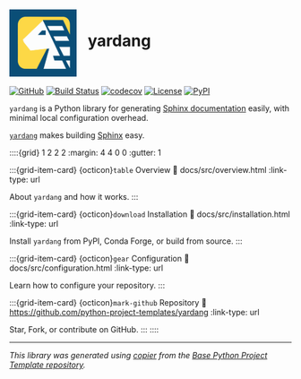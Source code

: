 

<div style="display: flex; flex-direction: row; margin-top:50px;">
  <a href="https://github.com/python-project-templates/yardang"><img src="https://github.com/python-project-templates/yardang/blob/main/docs/logo.png?raw=true" alt="yardang" width="120"></a>
  <h1 style="margin-left: 20px;">yardang</h1>
</div>

[![GitHub](https://img.shields.io/badge/repo-github-181717?logo=github&logoColor=white)](https://github.com/python-project-templates/yardang)
[![Build Status](https://github.com/python-project-templates/yardang/actions/workflows/build.yml/badge.svg?branch=main&event=push)](https://github.com/python-project-templates/yardang/actions/workflows/build.yml)
[![codecov](https://codecov.io/gh/python-project-templates/yardang/branch/main/graph/badge.svg)](https://codecov.io/gh/python-project-templates/yardang)
[![License](https://img.shields.io/github/license/python-project-templates/yardang)](https://github.com/python-project-templates/yardang)
[![PyPI](https://img.shields.io/pypi/v/yardang.svg)](https://pypi.python.org/pypi/yardang)

`yardang` is a Python library for generating [Sphinx documentation](https://www.sphinx-doc.org/en/master/) easily, with minimal local configuration overhead.

[`yardang`](https://www.britannica.com/science/yardang) makes building [Sphinx](https://www.sphinx-doc.org/en/master/) easy.


::::{grid} 1 2 2 2
:margin: 4 4 0 0
:gutter: 1

:::{grid-item-card} {octicon}`table` Overview
:link: docs/src/overview.html
:link-type: url

About `yardang` and how it works.
:::

:::{grid-item-card} {octicon}`download` Installation
:link: docs/src/installation.html
:link-type: url

Install `yardang` from PyPI, Conda Forge, or build from source.
:::

:::{grid-item-card} {octicon}`gear` Configuration
:link: docs/src/configuration.html
:link-type: url

Learn how to configure your repository.
:::

:::{grid-item-card} {octicon}`mark-github` Repository
:link: https://github.com/python-project-templates/yardang
:link-type: url

Star, Fork, or contribute on GitHub.
:::
::::

-------------

*This library was generated using [copier](https://copier.readthedocs.io/en/stable/) from the [Base Python Project Template repository](https://github.com/python-project-templates/base).*
